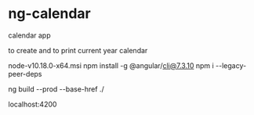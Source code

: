 # ng-calendar

calendar app

to create and to print current year calendar

node-v10.18.0-x64.msi
npm install -g @angular/cli@7.3.10
npm i --legacy-peer-deps

ng build --prod --base-href ./

localhost:4200
